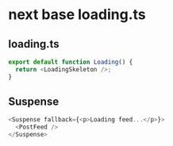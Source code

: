 # next base loading.ts

## loading.ts

```ts
export default function Loading() {
  return <LoadingSkeleton />;
}
```

## Suspense

```ts
<Suspense fallback={<p>Loading feed...</p>}>
  <PostFeed />
</Suspense>
```
